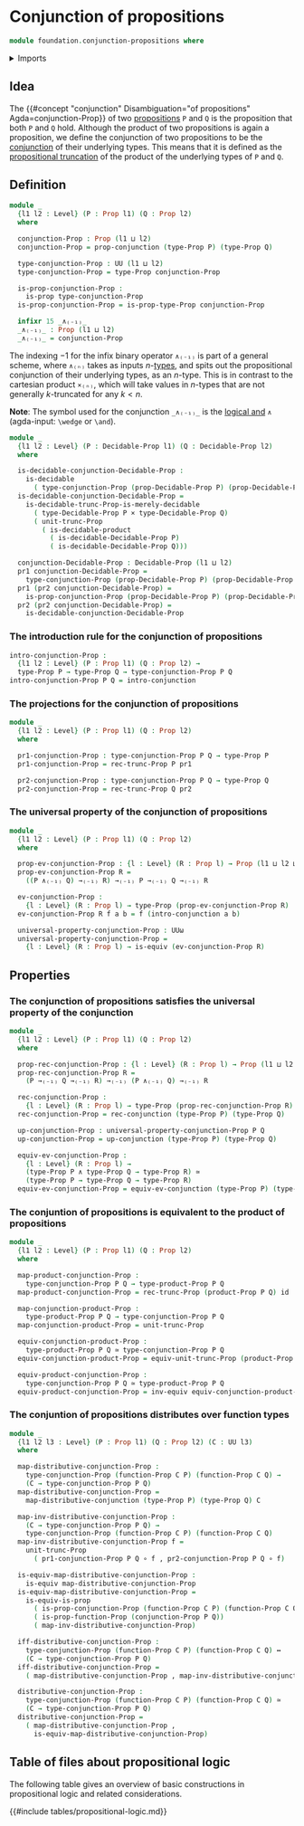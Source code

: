 # Conjunction of propositions

```agda
module foundation.conjunction-propositions where
```

<details><summary>Imports</summary>

```agda
open import foundation.conjunction
open import foundation.decidable-types
open import foundation.dependent-pair-types
open import foundation.logical-equivalences
open import foundation.propositional-truncations
open import foundation.universe-levels

open import foundation-core.cartesian-product-types
open import foundation-core.decidable-propositions
open import foundation-core.equivalences
open import foundation-core.function-types
open import foundation-core.propositions
```

</details>

## Idea

The
{{#concept "conjunction" Disambiguation="of propositions" Agda=conjunction-Prop}}
of two [propositions](foundation-core.propositions.md) `P` and `Q` is the
proposition that both `P` and `Q` hold. Although the product of two propositions
is again a proposition, we define the conjunction of two propositions to be the
[conjunction](foundation.conjunction.md) of their underlying types. This means
that it is defined as the
[propositional truncation](foundation.propositional-truncations.md) of the
product of the underlying types of `P` and `Q`.

## Definition

```agda
module _
  {l1 l2 : Level} (P : Prop l1) (Q : Prop l2)
  where

  conjunction-Prop : Prop (l1 ⊔ l2)
  conjunction-Prop = prop-conjunction (type-Prop P) (type-Prop Q)

  type-conjunction-Prop : UU (l1 ⊔ l2)
  type-conjunction-Prop = type-Prop conjunction-Prop

  is-prop-conjunction-Prop :
    is-prop type-conjunction-Prop
  is-prop-conjunction-Prop = is-prop-type-Prop conjunction-Prop

  infixr 15 _∧₍₋₁₎_
  _∧₍₋₁₎_ : Prop (l1 ⊔ l2)
  _∧₍₋₁₎_ = conjunction-Prop
```

The indexing $-1$ for the infix binary operator `∧₍₋₁₎` is part of a general
scheme, where `∧₍ₙ₎` takes as inputs
$n$-[types](foundation-core.truncated-types.md), and spits out the propositional
conjunction of their underlying types, as an $n$-type. This is in contrast to
the cartesian product `×₍ₙ₎`, which will take values in $n$-types that are not
generally $k$-truncated for any $k < n$.

**Note**: The symbol used for the conjunction `_∧₍₋₁₎_` is the
[logical and](https://codepoints.net/U+2227) `∧` (agda-input: `\wedge` or
`\and`).

```agda
module _
  {l1 l2 : Level} (P : Decidable-Prop l1) (Q : Decidable-Prop l2)
  where

  is-decidable-conjunction-Decidable-Prop :
    is-decidable
      ( type-conjunction-Prop (prop-Decidable-Prop P) (prop-Decidable-Prop Q))
  is-decidable-conjunction-Decidable-Prop =
    is-decidable-trunc-Prop-is-merely-decidable
      ( type-Decidable-Prop P × type-Decidable-Prop Q)
      ( unit-trunc-Prop
        ( is-decidable-product
          ( is-decidable-Decidable-Prop P)
          ( is-decidable-Decidable-Prop Q)))

  conjunction-Decidable-Prop : Decidable-Prop (l1 ⊔ l2)
  pr1 conjunction-Decidable-Prop =
    type-conjunction-Prop (prop-Decidable-Prop P) (prop-Decidable-Prop Q)
  pr1 (pr2 conjunction-Decidable-Prop) =
    is-prop-conjunction-Prop (prop-Decidable-Prop P) (prop-Decidable-Prop Q)
  pr2 (pr2 conjunction-Decidable-Prop) =
    is-decidable-conjunction-Decidable-Prop
```

### The introduction rule for the conjunction of propositions

```agda
intro-conjunction-Prop :
  {l1 l2 : Level} (P : Prop l1) (Q : Prop l2) →
  type-Prop P → type-Prop Q → type-conjunction-Prop P Q
intro-conjunction-Prop P Q = intro-conjunction
```

### The projections for the conjunction of propositions

```agda
module _
  {l1 l2 : Level} (P : Prop l1) (Q : Prop l2)
  where

  pr1-conjunction-Prop : type-conjunction-Prop P Q → type-Prop P
  pr1-conjunction-Prop = rec-trunc-Prop P pr1

  pr2-conjunction-Prop : type-conjunction-Prop P Q → type-Prop Q
  pr2-conjunction-Prop = rec-trunc-Prop Q pr2
```

### The universal property of the conjunction of propositions

```agda
module _
  {l1 l2 : Level} (P : Prop l1) (Q : Prop l2)
  where

  prop-ev-conjunction-Prop : {l : Level} (R : Prop l) → Prop (l1 ⊔ l2 ⊔ l)
  prop-ev-conjunction-Prop R =
    ((P ∧₍₋₁₎ Q) →₍₋₁₎ R) →₍₋₁₎ P →₍₋₁₎ Q →₍₋₁₎ R

  ev-conjunction-Prop :
    {l : Level} (R : Prop l) → type-Prop (prop-ev-conjunction-Prop R)
  ev-conjunction-Prop R f a b = f (intro-conjunction a b)

  universal-property-conjunction-Prop : UUω
  universal-property-conjunction-Prop =
    {l : Level} (R : Prop l) → is-equiv (ev-conjunction-Prop R)
```

## Properties

### The conjunction of propositions satisfies the universal property of the conjunction

```agda
module _
  {l1 l2 : Level} (P : Prop l1) (Q : Prop l2)
  where

  prop-rec-conjunction-Prop : {l : Level} (R : Prop l) → Prop (l1 ⊔ l2 ⊔ l)
  prop-rec-conjunction-Prop R =
    (P →₍₋₁₎ Q →₍₋₁₎ R) →₍₋₁₎ (P ∧₍₋₁₎ Q) →₍₋₁₎ R

  rec-conjunction-Prop :
    {l : Level} (R : Prop l) → type-Prop (prop-rec-conjunction-Prop R)
  rec-conjunction-Prop = rec-conjunction (type-Prop P) (type-Prop Q)

  up-conjunction-Prop : universal-property-conjunction-Prop P Q
  up-conjunction-Prop = up-conjunction (type-Prop P) (type-Prop Q)

  equiv-ev-conjunction-Prop :
    {l : Level} (R : Prop l) →
    (type-Prop P ∧ type-Prop Q → type-Prop R) ≃
    (type-Prop P → type-Prop Q → type-Prop R)
  equiv-ev-conjunction-Prop = equiv-ev-conjunction (type-Prop P) (type-Prop Q)
```

### The conjuntion of propositions is equivalent to the product of propositions

```agda
module _
  {l1 l2 : Level} (P : Prop l1) (Q : Prop l2)
  where

  map-product-conjunction-Prop :
    type-conjunction-Prop P Q → type-product-Prop P Q
  map-product-conjunction-Prop = rec-trunc-Prop (product-Prop P Q) id

  map-conjunction-product-Prop :
    type-product-Prop P Q → type-conjunction-Prop P Q
  map-conjunction-product-Prop = unit-trunc-Prop

  equiv-conjunction-product-Prop :
    type-product-Prop P Q ≃ type-conjunction-Prop P Q
  equiv-conjunction-product-Prop = equiv-unit-trunc-Prop (product-Prop P Q)

  equiv-product-conjunction-Prop :
    type-conjunction-Prop P Q ≃ type-product-Prop P Q
  equiv-product-conjunction-Prop = inv-equiv equiv-conjunction-product-Prop
```

### The conjuntion of propositions distributes over function types

```agda
module _
  {l1 l2 l3 : Level} (P : Prop l1) (Q : Prop l2) (C : UU l3)
  where

  map-distributive-conjunction-Prop :
    type-conjunction-Prop (function-Prop C P) (function-Prop C Q) →
    (C → type-conjunction-Prop P Q)
  map-distributive-conjunction-Prop =
    map-distributive-conjunction (type-Prop P) (type-Prop Q) C

  map-inv-distributive-conjunction-Prop :
    (C → type-conjunction-Prop P Q) →
    type-conjunction-Prop (function-Prop C P) (function-Prop C Q)
  map-inv-distributive-conjunction-Prop f =
    unit-trunc-Prop
      ( pr1-conjunction-Prop P Q ∘ f , pr2-conjunction-Prop P Q ∘ f)

  is-equiv-map-distributive-conjunction-Prop :
    is-equiv map-distributive-conjunction-Prop
  is-equiv-map-distributive-conjunction-Prop =
    is-equiv-is-prop
      ( is-prop-conjunction-Prop (function-Prop C P) (function-Prop C Q))
      ( is-prop-function-Prop (conjunction-Prop P Q))
      ( map-inv-distributive-conjunction-Prop)

  iff-distributive-conjunction-Prop :
    type-conjunction-Prop (function-Prop C P) (function-Prop C Q) ↔
    (C → type-conjunction-Prop P Q)
  iff-distributive-conjunction-Prop =
    ( map-distributive-conjunction-Prop , map-inv-distributive-conjunction-Prop)

  distributive-conjunction-Prop :
    type-conjunction-Prop (function-Prop C P) (function-Prop C Q) ≃
    (C → type-conjunction-Prop P Q)
  distributive-conjunction-Prop =
    ( map-distributive-conjunction-Prop ,
      is-equiv-map-distributive-conjunction-Prop)
```

## Table of files about propositional logic

The following table gives an overview of basic constructions in propositional
logic and related considerations.

{{#include tables/propositional-logic.md}}
